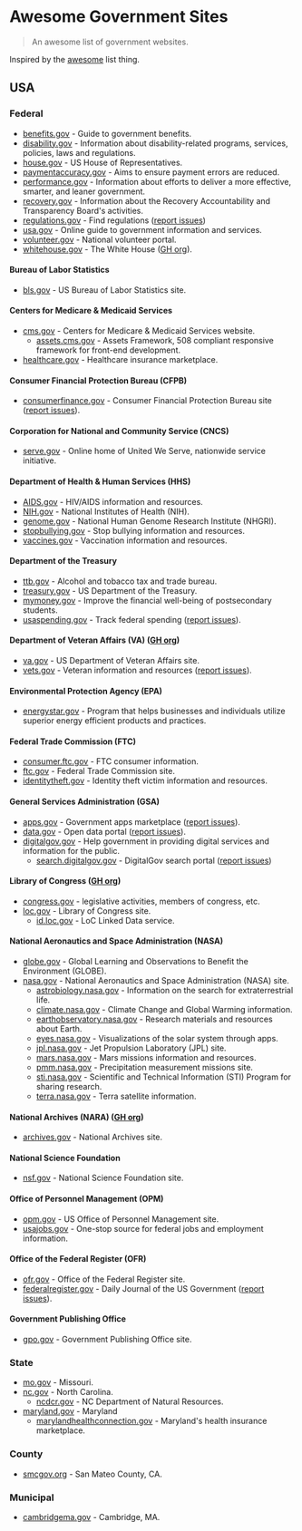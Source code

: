 # Awesome Government Sites

> An awesome list of government websites.

Inspired by the [awesome](https://github.com/sindresorhus/awesome) list thing.

## USA

### Federal

- [benefits.gov](http://www.benefits.gov) - Guide to government benefits.
- [disability.gov](https://www.disability.gov) - Information about disability-related programs, services, policies, laws and regulations.
- [house.gov](http://www.house.gov) - US House of Representatives.
- [paymentaccuracy.gov](https://paymentaccuracy.gov) - Aims to ensure payment errors are reduced.
- [performance.gov](https://www.performance.gov) - Information about efforts to deliver a more effective, smarter, and leaner government.
- [recovery.gov](http://www.recovery.gov) - Information about the Recovery Accountability and Transparency Board's activities.
- [regulations.gov](http://www.regulations.gov) - Find regulations ([report issues](https://github.com/regulationsgov/developers/issues))
- [usa.gov](https://www.usa.gov) - Online guide to government information and services.
- [volunteer.gov](https://www.volunteer.gov) - National volunteer portal.
- [whitehouse.gov](whitehouse.gov) - The White House ([GH org](https://github.com/whitehouse)).

#### Bureau of Labor Statistics

- [bls.gov](http://www.bls.gov) - US Bureau of Labor Statistics site.

#### Centers for Medicare & Medicaid Services

- [cms.gov](https://www.cms.gov) - Centers for Medicare & Medicaid Services website.
  - [assets.cms.gov](http://assets.cms.gov) - Assets Framework, 508 compliant responsive framework for front-end development.
- [healthcare.gov](https://www.healthcare.gov) - Healthcare insurance marketplace.

#### Consumer Financial Protection Bureau (CFPB)

- [consumerfinance.gov](http://www.consumerfinance.gov) - Consumer Financial Protection Bureau site ([report issues](https://github.com/cfpb/cfgov-refresh/issues)).

#### Corporation for National and Community Service (CNCS)

- [serve.gov](http://www.serve.gov) - Online home of United We Serve, nationwide service initiative.

#### Department of Health & Human Services (HHS)

- [AIDS.gov](https://www.aids.gov) - HIV/AIDS information and resources.
- [NIH.gov](http://www.nih.gov) - National Institutes of Health (NIH).
- [genome.gov](https://www.genome.gov) - National Human Genome Research Institute (NHGRI).
- [stopbullying.gov](http://www.stopbullying.gov) - Stop bullying information and resources.
- [vaccines.gov](http://www.vaccines.gov) - Vaccination information and resources.

#### Department of the Treasury

- [ttb.gov](http://www.ttb.gov) - Alcohol and tobacco tax and trade bureau.
- [treasury.gov](https://www.treasury.gov) - US Department of the Treasury.
- [mymoney.gov](http://www.mymoney.gov) - Improve the financial well-being of postsecondary students.
- [usaspending.gov](https://www.usaspending.gov) - Track federal spending ([report issues](https://github.com/fedspendingtransparency/USASpending-Issue-Tracker/issues)).

#### Department of Veteran Affairs (VA) ([GH org](https://github.com/department-of-veterans-affairs))

- [va.gov](http://www.va.gov) - US Department of Veteran Affairs site.
- [vets.gov](https://www.vets.gov) - Veteran information and resources ([report issues](https://github.com/department-of-veterans-affairs/vets-website/issues)).

#### Environmental Protection Agency (EPA)

- [energystar.gov](https://www.energystar.gov) - Program that helps businesses and individuals utilize superior energy efficient products and practices.

#### Federal Trade Commission (FTC)

- [consumer.ftc.gov](https://www.consumer.ftc.gov) - FTC consumer information.
- [ftc.gov](https://www.ftc.gov) - Federal Trade Commission site.
- [identitytheft.gov](https://www.identitytheft.gov) - Identity theft victim information and resources.

#### General Services Administration (GSA)

- [apps.gov](https://www.apps.gov) - Government apps marketplace ([report issues](https://github.com/presidential-innovation-fellows/apps-gov/issues)).
- [data.gov](http://www.data.gov) - Open data portal ([report issues](https://github.com/GSA/data.gov/issues)).
- [digitalgov.gov](http://www.digitalgov.gov) - Help government in providing digital services and information for the public.
  - [search.digitalgov.gov](http://search.digitalgov.gov) - DigitalGov search portal ([report issues](https://github.com/GSA/search.digitalgov.gov/issues))

#### Library of Congress ([GH org](https://github.com/LibraryOfCongress))

- [congress.gov](https://www.congress.gov) - legislative activities, members of congress, etc.
- [loc.gov](https://www.loc.gov) - Library of Congress site.
  - [id.loc.gov](http://id.loc.gov) - LoC Linked Data service.

#### National Aeronautics and Space Administration (NASA)

- [globe.gov](http://www.globe.gov) - Global Learning and Observations to Benefit the Environment (GLOBE).
- [nasa.gov](https://www.nasa.gov) - National Aeronautics and Space Administration (NASA) site.
  - [astrobiology.nasa.gov](https://astrobiology.nasa.gov) - Information on the search for extraterrestrial life.
  - [climate.nasa.gov](http://climate.nasa.gov) - Climate Change and Global Warming information.
  - [earthobservatory.nasa.gov](http://earthobservatory.nasa.gov) - Research materials and resources about Earth.
  - [eyes.nasa.gov](https://eyes.nasa.gov) - Visualizations of the solar system through apps.
  - [jpl.nasa.gov](http://www.jpl.nasa.gov) - Jet Propulsion Laboratory (JPL) site.
  - [mars.nasa.gov](http://mars.nasa.gov) - Mars missions information and resources.
  - [pmm.nasa.gov](http://pmm.nasa.gov) - Precipitation measurement missions site.
  - [sti.nasa.gov](http://www.sti.nasa.gov) - Scientific and Technical Information (STI) Program for sharing research.
  - [terra.nasa.gov](http://terra.nasa.gov) - Terra satellite information.

#### National Archives (NARA) ([GH org](https://github.com/usnationalarchives))
  - [archives.gov](http://www.archives.gov) - National Archives site.

#### National Science Foundation

- [nsf.gov](http://www.nsf.gov) - National Science Foundation site.

#### Office of Personnel Management (OPM)

- [opm.gov](https://www.opm.gov) - US Office of Personnel Management site.
- [usajobs.gov](https://www.usajobs.gov) - One-stop source for federal jobs and employment information.

#### Office of the Federal Register (OFR)

- [ofr.gov](http://www.ofr.gov) - Office of the Federal Register site.
- [federalregister.gov](https://www.federalregister.gov) - Daily Journal of the US Government ([report issues](https://github.com/usnationalarchives/fr2/issues)).

#### Government Publishing Office

- [gpo.gov](https://www.gpo.gov) - Government Publishing Office site.

### State

- [mo.gov](https://www.mo.gov) - Missouri.
- [nc.gov](https://www.nc.gov) - North Carolina.
  - [ncdcr.gov](http://www.ncdcr.gov) - NC Department of Natural Resources.
- [maryland.gov](http://www.maryland.gov) - Maryland
  - [marylandhealthconnection.gov](https://www.marylandhealthconnection.gov) - Maryland's health insurance marketplace.

### County

- [smcgov.org](https://smcgov.org) - San Mateo County, CA.

### Municipal

- [cambridgema.gov](https://www.cambridgema.gov/) - Cambridge, MA.
